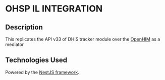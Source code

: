 # OHSP IL INTEGRATION

## Description

This replicates the API v33 of DHIS tracker module over the [OpenHIM](https://openhim.org) as a mediator

## Technologies Used

Powered by the [NestJS framework](https://nestjs.com/).

